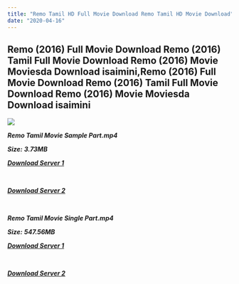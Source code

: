 ```yaml
---
title: "Remo Tamil HD Full Movie Download Remo Tamil HD Movie Download"
date: "2020-04-16"
---
```


## Remo (2016) Full Movie Download Remo (2016) Tamil Full Movie Download Remo (2016) Movie Moviesda Download isaimini,Remo (2016) Full Movie Download Remo (2016) Tamil Full Movie Download Remo (2016) Movie Moviesda Download isaimini

![](https://images.moviebuff.com/48f90121-c6c6-4a3a-80d6-994a150b15a0?w=1000)

**_Remo Tamil Movie Sample Part.mp4_**

**_Size:_** **_3.73MB_**

**_[Download Server 1](http://s1.uptofiles.net//files/Tamil{2fcca7f3eb37873f37db349ec051a8a2ca8665ef95d92bbb099fe2eda7827782}202016{2fcca7f3eb37873f37db349ec051a8a2ca8665ef95d92bbb099fe2eda7827782}20Movies/Remo{2fcca7f3eb37873f37db349ec051a8a2ca8665ef95d92bbb099fe2eda7827782}20(2016)/Remo{2fcca7f3eb37873f37db349ec051a8a2ca8665ef95d92bbb099fe2eda7827782}20(640x360)/Remo{2fcca7f3eb37873f37db349ec051a8a2ca8665ef95d92bbb099fe2eda7827782}20HD{2fcca7f3eb37873f37db349ec051a8a2ca8665ef95d92bbb099fe2eda7827782}20Sample.mp4)_**

**_[  
](http://s1.uptofiles.net//files/Tamil{2fcca7f3eb37873f37db349ec051a8a2ca8665ef95d92bbb099fe2eda7827782}202016{2fcca7f3eb37873f37db349ec051a8a2ca8665ef95d92bbb099fe2eda7827782}20Movies/Remo{2fcca7f3eb37873f37db349ec051a8a2ca8665ef95d92bbb099fe2eda7827782}20(2016)/Remo{2fcca7f3eb37873f37db349ec051a8a2ca8665ef95d92bbb099fe2eda7827782}20(640x360)/Remo{2fcca7f3eb37873f37db349ec051a8a2ca8665ef95d92bbb099fe2eda7827782}20HD{2fcca7f3eb37873f37db349ec051a8a2ca8665ef95d92bbb099fe2eda7827782}20Sample.mp4)_**

**_[Download Server 2](http://s1.uptofiles.net//files/Tamil{2fcca7f3eb37873f37db349ec051a8a2ca8665ef95d92bbb099fe2eda7827782}202016{2fcca7f3eb37873f37db349ec051a8a2ca8665ef95d92bbb099fe2eda7827782}20Movies/Remo{2fcca7f3eb37873f37db349ec051a8a2ca8665ef95d92bbb099fe2eda7827782}20(2016)/Remo{2fcca7f3eb37873f37db349ec051a8a2ca8665ef95d92bbb099fe2eda7827782}20(640x360)/Remo{2fcca7f3eb37873f37db349ec051a8a2ca8665ef95d92bbb099fe2eda7827782}20HD{2fcca7f3eb37873f37db349ec051a8a2ca8665ef95d92bbb099fe2eda7827782}20Sample.mp4)_**

**_[  
](http://s1.uptofiles.net//files/Tamil{2fcca7f3eb37873f37db349ec051a8a2ca8665ef95d92bbb099fe2eda7827782}202016{2fcca7f3eb37873f37db349ec051a8a2ca8665ef95d92bbb099fe2eda7827782}20Movies/Remo{2fcca7f3eb37873f37db349ec051a8a2ca8665ef95d92bbb099fe2eda7827782}20(2016)/Remo{2fcca7f3eb37873f37db349ec051a8a2ca8665ef95d92bbb099fe2eda7827782}20(640x360)/Remo{2fcca7f3eb37873f37db349ec051a8a2ca8665ef95d92bbb099fe2eda7827782}20HD{2fcca7f3eb37873f37db349ec051a8a2ca8665ef95d92bbb099fe2eda7827782}20Sample.mp4)_**

**_Remo Tamil Movie Single Part.mp4_**

**_Size:_** **_547.56MB_**

**_[Download Server 1](http://s1.uptofiles.net//files/Tamil{2fcca7f3eb37873f37db349ec051a8a2ca8665ef95d92bbb099fe2eda7827782}202016{2fcca7f3eb37873f37db349ec051a8a2ca8665ef95d92bbb099fe2eda7827782}20Movies/Remo{2fcca7f3eb37873f37db349ec051a8a2ca8665ef95d92bbb099fe2eda7827782}20(2016)/Remo{2fcca7f3eb37873f37db349ec051a8a2ca8665ef95d92bbb099fe2eda7827782}20(640x360)/Remo{2fcca7f3eb37873f37db349ec051a8a2ca8665ef95d92bbb099fe2eda7827782}20HD.mp4)_**

**_[  
](http://s1.uptofiles.net//files/Tamil{2fcca7f3eb37873f37db349ec051a8a2ca8665ef95d92bbb099fe2eda7827782}202016{2fcca7f3eb37873f37db349ec051a8a2ca8665ef95d92bbb099fe2eda7827782}20Movies/Remo{2fcca7f3eb37873f37db349ec051a8a2ca8665ef95d92bbb099fe2eda7827782}20(2016)/Remo{2fcca7f3eb37873f37db349ec051a8a2ca8665ef95d92bbb099fe2eda7827782}20(640x360)/Remo{2fcca7f3eb37873f37db349ec051a8a2ca8665ef95d92bbb099fe2eda7827782}20HD.mp4)_**

**_[Download Server 2](http://s1.uptofiles.net//files/Tamil{2fcca7f3eb37873f37db349ec051a8a2ca8665ef95d92bbb099fe2eda7827782}202016{2fcca7f3eb37873f37db349ec051a8a2ca8665ef95d92bbb099fe2eda7827782}20Movies/Remo{2fcca7f3eb37873f37db349ec051a8a2ca8665ef95d92bbb099fe2eda7827782}20(2016)/Remo{2fcca7f3eb37873f37db349ec051a8a2ca8665ef95d92bbb099fe2eda7827782}20(640x360)/Remo{2fcca7f3eb37873f37db349ec051a8a2ca8665ef95d92bbb099fe2eda7827782}20HD.mp4)_**

